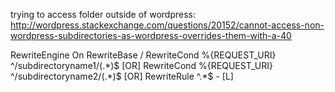trying to access folder outside of wordpress:
http://wordpress.stackexchange.com/questions/20152/cannot-access-non-wordpress-subdirectories-as-wordpress-overrides-them-with-a-40

<IfModule mod_rewrite.c>
RewriteEngine On
RewriteBase /
RewriteCond %{REQUEST_URI} ^/subdirectoryname1/(.*)$ [OR]
RewriteCond %{REQUEST_URI} ^/subdirectoryname2/(.*)$ [OR]
RewriteRule ^.*$ - [L]
</IfModule>
